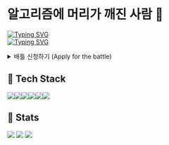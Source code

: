 # 알고리즘에 머리가 깨진 사람 👋

[![Typing SVG](https://readme-typing-svg.demolab.com?font=Jua&pause=1000&color=F7B64C&repeat=false&random=false&width=435&lines=%EC%95%8C%EA%B3%A0%EB%A6%AC%EC%A6%98+%EB%B0%B0%ED%8B%80+%EC%8B%A0%EC%B2%AD%EB%B0%9B%EC%8A%B5%EB%8B%88%EB%8B%A4)](https://git.io/typing-svg) <br/>
[![Typing SVG](https://readme-typing-svg.demolab.com?font=Fira+Code&pause=1000&multiline=true&random=false&width=700&height=70&lines=Applications+are+being+accepted+for+the+Algorithm+Battle)](https://git.io/typing-svg)
<details>
<summary>
  배틀 신청하기 (Apply for the battle)
</summary>
  &nbsp; &nbsp;● 진행 : 디스코드 또는 다른 어플리케이션을 활용하여 화면 공유, 알고리즘 문제를 선정하여 제한 시간 내에 풀기 <br/>  &nbsp; &nbsp; ( 프로그래머스, 백준, 코딜리티 등, 다른 알고리즘 사이트 가능) <br/>
  &nbsp; &nbsp;● 문제 관련 : 언어는 자신이 주로 쓰는 언어 무엇이든 상관없음, 난이도는 프로그래머스 기준 0,1Lv 수준 제외 <br/>
  &nbsp; &nbsp;● 보상 : 커피빵 <br/>
  &nbsp; &nbsp;● 신청 이메일 : tkdry4613@gmail.com ( 메일에 잘보이도록 "맞짱 뜨자 김상교"로 보내주세요 ) <br/>
  ※ 상시 지원 받고 시간 협의 ( 주로 주말 저녁 ) <br/>
  ※ 캐글 문제도 가능합니다<br/>
  <br/>

  &nbsp; &nbsp;● Format: Utilize Discord or another application for screen sharing, select algorithmic problems (from platforms like Programmers, Baekjoon, codility, etc.), and solve within a specified time limit. <br/>
  &nbsp; &nbsp;● Problem Details: Use any programming language of your choice, excluding beginner-level difficulty problems, from platforms like Programmers, Baekjoon, and others. <br/>
  &nbsp; &nbsp;● Reward: Coffee or beverage coupons. <br/>
  &nbsp; &nbsp;● Application Email: Please send your application to tkdry4613@gmail.com with the subject "Let's Battle - Kim Sangkyo" for visibility. <br/>
  ※ Continuous applications accepted with time arrangement (primarily weekend evenings, Korean Standard Time) <br/>
  ※ Kaggle problems are also acceptable.
</details>

##  🔧 Tech Stack 
<div style="display:flex;">
<img src="https://img.shields.io/badge/python-045FB4?style=for-the-badge&logo=python&logoColor=white"/> <img src="https://img.shields.io/badge/C++-FE2E2E?style=for-the-badge&logo=C%2B%2B&logoColor=white"/> <img src="https://img.shields.io/badge/javascript-FFFF00?style=for-the-badge&logo=javascript&logoColor=white"/> <img src="https://img.shields.io/badge/react-61DAFB?style=for-the-badge&logo=react&logoColor=white"/> <img src="https://img.shields.io/badge/next.js-000000?style=for-the-badge&logo=nextdotjs&logoColor=white"/> <img src="https://img.shields.io/badge/typescript-3178C6?style=for-the-badge&logo=typescript&logoColor=white"/> 
</div>

##  🌱 Stats 
![](https://github-profile-summary-cards.vercel.app/api/cards/profile-details?username=KIMSANGKYO&theme=dracula&count_private=true) 
![](https://kyo-readme-stats.vercel.app/api?username=KIMSANGKYO&show_icons=true&theme=dracula&card_width=600px&count_private=true)
![](https://kyo-readme-stats.vercel.app/api/top-langs/?username=KIMSANGKYO&layout=compact&theme=dracula&card_width=600px&count_private=true)









